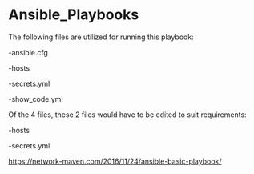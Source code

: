 # Ansible_Playbooks

The following files are utilized for running this playbook:

-ansible.cfg

-hosts

-secrets.yml

-show_code.yml



Of the 4 files, these 2 files would have to be edited to suit requirements:

-hosts

-secrets.yml


https://network-maven.com/2016/11/24/ansible-basic-playbook/
